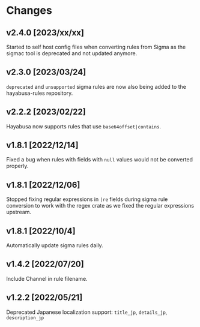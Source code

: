 # Changes

## v2.4.0 [2023/xx/xx] 

Started to self host config files when converting rules from Sigma as the sigmac tool is deprecated and not updated anymore.

## v2.3.0 [2023/03/24] 

`deprecated` and `unsupported` sigma rules are now also being added to the hayabusa-rules repository.

## v2.2.2 [2023/02/22] 

Hayabusa now supports rules that use `base64offset|contains`.

## v1.8.1 [2022/12/14] 

Fixed a bug when rules with fields with `null` values would not be converted properly.

## v1.8.1 [2022/12/06] 

Stopped fixing regular expressions in `|re` fields during sigma rule conversion to work with the regex crate as we fixed the regular expressions upstream.

## v1.8.1 [2022/10/4] 

Automatically update sigma rules daily.

## v1.4.2 [2022/07/20]

Include Channel in rule filename.

## v1.2.2 [2022/05/21]

Deprecated Japanese localization support: `title_jp`, `details_jp`, `description_jp`